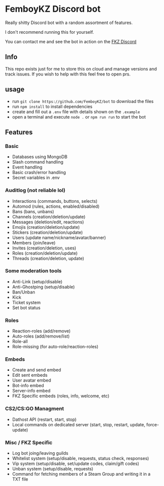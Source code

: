 
# FemboyKZ Discord bot

Really shitty Discord bot with a random assortment of features.

I don't recommend running this for yourself.

You can contact me and see the bot in action on the [FKZ Discord](https://discord.gg/fkz)

## Info

This repo exists just for me to store this on cloud and manage versions and track issues.
If you wish to help with this feel free to open prs.

## usage

- run `git clone https://github.com/FemboyKZ/bot` to download the files
- run `npm install` to install dependencies
- create and fill out a `.env` file with details shown on the `.example`
- open a terminal and execute `node .` or `npm run run` to start the bot

## Features

### Basic

- Databases using MongoDB
- Slash command handling
- Event handling
- Basic crash/error handling
- Secret variables in .env

### Auditlog (not reliable lol)

- Interactions (commands, buttons, selects)
- Automod (rules, actions, enabled/disabled)
- Bans (bans, unbans)
- Channels (creation/deletion/update)
- Messages (deletion/edit, reactions)
- Emojis (creation/deletion/update)
- Stickers (creation/deletion/update)
- Users (update name/nickname/avatar/banner)
- Members (join/leave)
- Invites (creation/deletion, uses)
- Roles (creation/deletion/update)
- Threads (creation/deletion, update)

### Some moderation tools

- Anti-Link (setup/disable)
- Anti-Ghostping (setup/disable)
- Ban/Unban
- Kick
- Ticket system
- Set bot status

### Roles

- Reaction-roles (add/remove)
- Auto-roles (add/remove/list)
- Role-all
- Role-missing (for auto-role/reaction-roles)

### Embeds

- Create and send embed
- Edit sent embeds
- User avatar embed
- Bot-info embed
- Server-info embed
- FKZ Specific embeds (roles, info, welcome, etc)

### CS2/CS:GO Managment

- Dathost API (restart, start, stop)
- Local commands on dedicated server (start, stop, restart, update, force-update)

### Misc / FKZ Specific

- Log bot joing/leaving guilds
- Whitelist system (setup/disable, requests, status check, responses)
- Vip system (setup/disable, set/update codes, claim/gift codes)
- Unban system (setup/disable, requests)
- Command for fetching members of a Steam Group and writing it in a TXT file
